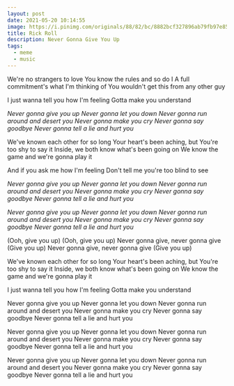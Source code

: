 ```yaml
---
layout: post
date: 2021-05-20 10:14:55
image: https://i.pinimg.com/originals/88/82/bc/8882bcf327896ab79fb97e85ae63a002.gif
title: Rick Roll
description: Never Gonna Give You Up
tags:
  - meme
  - music
---
```

We're no strangers to love
You know the rules and so do I
A full commitment's what I'm thinking of
You wouldn't get this from any other guy

I just wanna tell you how I'm feeling
Gotta make you understand

*Never gonna give you up*
*Never gonna let you down*
*Never gonna run around and desert you*
*Never gonna make you cry*
*Never gonna say goodbye*
*Never gonna tell a lie and hurt you*

We've known each other for so long
Your heart's been aching, but
You're too shy to say it
Inside, we both know what's been going on
We know the game and we're gonna play it

And if you ask me how I'm feeling
Don't tell me you're too blind to see

*Never gonna give you up*
*Never gonna let you down*
*Never gonna run around and desert you*
*Never gonna make you cry*
*Never gonna say goodbye*
*Never gonna tell a lie and hurt you*

*Never gonna give you up*
*Never gonna let you down*
*Never gonna run around and desert you*
*Never gonna make you cry*
*Never gonna say goodbye*
*Never gonna tell a lie and hurt you*

(Ooh, give you up)
(Ooh, give you up)
Never gonna give, never gonna give
(Give you up)
Never gonna give, never gonna give
(Give you up)

We've known each other for so long
Your heart's been aching, but
You're too shy to say it
Inside, we both know what's been going on
We know the game and we're gonna play it

I just wanna tell you how I'm feeling
Gotta make you understand

Never gonna give you up
Never gonna let you down
Never gonna run around and desert you
Never gonna make you cry
Never gonna say goodbye
Never gonna tell a lie and hurt you

Never gonna give you up
Never gonna let you down
Never gonna run around and desert you
Never gonna make you cry
Never gonna say goodbye
Never gonna tell a lie and hurt you

Never gonna give you up
Never gonna let you down
Never gonna run around and desert you
Never gonna make you cry
Never gonna say goodbye
Never gonna tell a lie and hurt you
